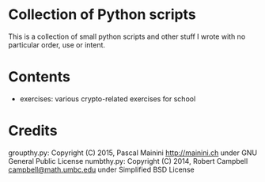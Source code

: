 Collection of Python scripts
============================
This is a collection of small python scripts and other stuff I wrote with no particular order, use or intent.

Contents
========
- exercises: various crypto-related exercises for school

Credits
=======
groupthy.py: Copyright (C) 2015, Pascal Mainini <http://mainini.ch> under GNU General Public License
numbthy.py: Copyright (C) 2014, Robert Campbell <campbell@math.umbc.edu> under Simplified BSD License